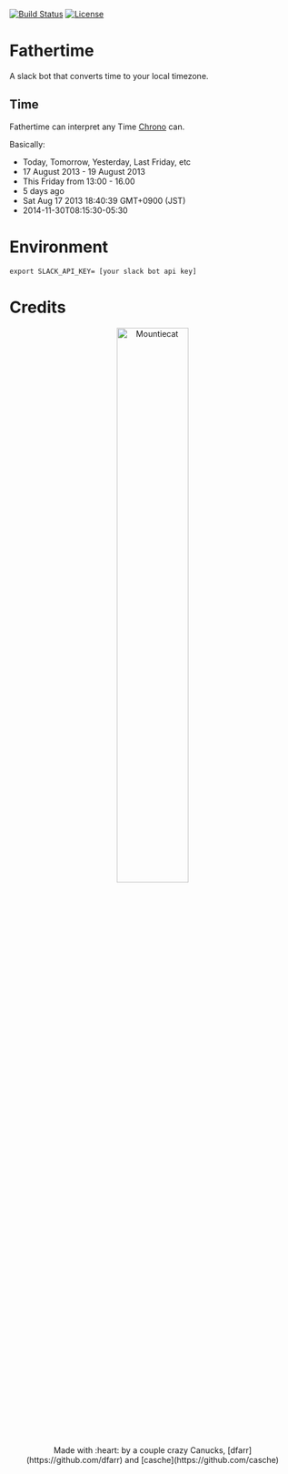[![Build Status](https://travis-ci.org/dfarr/fathertime.svg?branch=master)](https://travis-ci.org/dfarr/fathertime)
[![License](https://img.shields.io/dub/l/vibe-d.svg)](https://github.com/dfarr/fathertime/blob/master/LICENSE)

# Fathertime

A slack bot that converts time to your local timezone.

## Time

Fathertime can interpret any Time [Chrono](https://github.com/wanasit/chrono) can.

Basically: 

* Today, Tomorrow, Yesterday, Last Friday, etc
* 17 August 2013 - 19 August 2013
* This Friday from 13:00 - 16.00
* 5 days ago
* Sat Aug 17 2013 18:40:39 GMT+0900 (JST)
* 2014-11-30T08:15:30-05:30

# Environment

``` 
export SLACK_API_KEY= [your slack bot api key]
```

# Credits

<p align="center">
  <img src="https://octodex.github.com/images/mountietocat.png" alt="Mountiecat" width="50%" height="50%">
</p>


<p align="center">
Made with :heart: by a couple crazy Canucks, [dfarr](https://github.com/dfarr) and [casche](https://github.com/casche)
